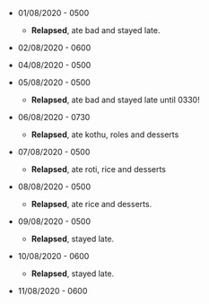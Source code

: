 * 01/08/2020 - 0500
  * __Relapsed__, ate bad and stayed late.

* 02/08/2020 - 0600

* 04/08/2020 - 0500  

* 05/08/2020 - 0500
  * __Relapsed__, ate bad and stayed late until 0330!
  
* 06/08/2020 - 0730
  * __Relapsed__, ate kothu, roles and desserts
  
* 07/08/2020 - 0500
  * __Relapsed__, ate roti, rice and desserts

* 08/08/2020 - 0500
  * __Relapsed__, ate rice and desserts.
  
* 09/08/2020 - 0500
  * __Relapsed__, stayed late.
  
* 10/08/2020 - 0600
  * __Relapsed__, stayed late.
  
* 11/08/2020 - 0600  
